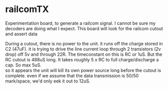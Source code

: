 # railcomTX

Experimentation board, to generate a railcom signal.  I cannot be sure my decoders are doing what I expect.
This board will look for the railcom cutout and assert data

During a cutout, there is no power to the unit.  it runs off the charge stored in C2 (47uF).
it is trying to drive the line current loop through 2 transistors (2v drop) off 5v and through 22R.
The timeconstant on this is RC or 1uS.  But the RC cutout is 488uS long.  It takes roughly 5 x RC to full charge/discharge a cap.   So max 5uS.  
so it appears the unit will kill its own power source long before the cutout is complete.
even if we assume that the data transmission is 50/50 mark/space, we'd only eek it out to 12uS.













